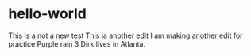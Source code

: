 # hello-world
This is a not a new test
This ia another edit
I am making another edit for practice
Purple rain 3
Dirk lives in Atlanta.
